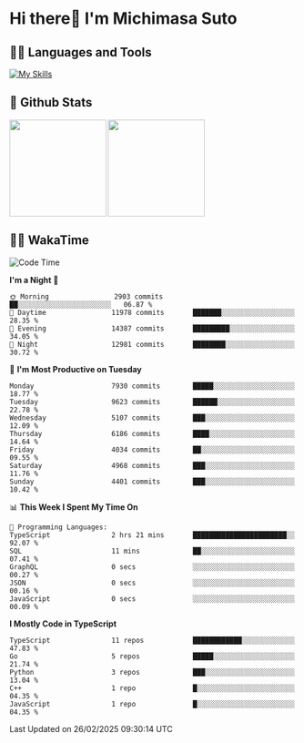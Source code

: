 # Hi there👋 I'm Michimasa Suto

## 🧑‍💻 Languages and Tools
[![My Skills](https://skillicons.dev/icons?i=ts,nextjs,react,vue,python,go,aws,docker,nodejs,redux,solidity,firebase,gcp,js,bootstrap,tailwind,materialui,html,css,wordpress,xd,figma,raspberrypi,arduino)](https://skillicons.dev)

<!--
**Suto-Michimasa/Suto-Michimasa** is a ✨ _special_ ✨ repository because its `README.md` (this file) appears on your GitHub profile.

Here are some ideas to get you started:

- 🔭 I’m currently working on ...
- 🌱 I’m currently learning ...
- 👯 I’m looking to collaborate on ...
- 🤔 I’m looking for help with ...
- 💬 Ask me about ...
- 📫 How to reach me: ...
- 😄 Pronouns: ...
- ⚡ Fun fact: ...
-->
## 💎 Github Stats

<div>
  <img height="170" align="left" src="https://github-readme-stats.vercel.app/api?username=Suto-michimasa&count_private=true&show_icons=true&theme=dark" />
  <img height="170" src="https://github-readme-stats.vercel.app/api/top-langs/?username=Suto-michimasa&langs_count=8&layout=compact&theme=dark" />
</div>

<!-- ## 🏆 GitHub Profile Trophy

<img width="800" src="https://github-profile-trophy.vercel.app/?username=Suto-michimasa&theme=onedark&no-frame=true"/>
 -->

## 🧑‍💻 WakaTime
<!--START_SECTION:waka-->
![Code Time](http://img.shields.io/badge/Code%20Time-622%20hrs%2056%20mins-blue)

**I'm a Night 🦉** 

```text
🌞 Morning                2903 commits        ██░░░░░░░░░░░░░░░░░░░░░░░   06.87 % 
🌆 Daytime                11978 commits       ███████░░░░░░░░░░░░░░░░░░   28.35 % 
🌃 Evening                14387 commits       █████████░░░░░░░░░░░░░░░░   34.05 % 
🌙 Night                  12981 commits       ████████░░░░░░░░░░░░░░░░░   30.72 % 
```
📅 **I'm Most Productive on Tuesday** 

```text
Monday                   7930 commits        █████░░░░░░░░░░░░░░░░░░░░   18.77 % 
Tuesday                  9623 commits        ██████░░░░░░░░░░░░░░░░░░░   22.78 % 
Wednesday                5107 commits        ███░░░░░░░░░░░░░░░░░░░░░░   12.09 % 
Thursday                 6186 commits        ████░░░░░░░░░░░░░░░░░░░░░   14.64 % 
Friday                   4034 commits        ██░░░░░░░░░░░░░░░░░░░░░░░   09.55 % 
Saturday                 4968 commits        ███░░░░░░░░░░░░░░░░░░░░░░   11.76 % 
Sunday                   4401 commits        ███░░░░░░░░░░░░░░░░░░░░░░   10.42 % 
```


📊 **This Week I Spent My Time On** 

```text
💬 Programming Languages: 
TypeScript               2 hrs 21 mins       ███████████████████████░░   92.07 % 
SQL                      11 mins             ██░░░░░░░░░░░░░░░░░░░░░░░   07.41 % 
GraphQL                  0 secs              ░░░░░░░░░░░░░░░░░░░░░░░░░   00.27 % 
JSON                     0 secs              ░░░░░░░░░░░░░░░░░░░░░░░░░   00.16 % 
JavaScript               0 secs              ░░░░░░░░░░░░░░░░░░░░░░░░░   00.09 % 
```

**I Mostly Code in TypeScript** 

```text
TypeScript               11 repos            ████████████░░░░░░░░░░░░░   47.83 % 
Go                       5 repos             █████░░░░░░░░░░░░░░░░░░░░   21.74 % 
Python                   3 repos             ███░░░░░░░░░░░░░░░░░░░░░░   13.04 % 
C++                      1 repo              █░░░░░░░░░░░░░░░░░░░░░░░░   04.35 % 
JavaScript               1 repo              █░░░░░░░░░░░░░░░░░░░░░░░░   04.35 % 
```




 Last Updated on 26/02/2025 09:30:14 UTC
<!--END_SECTION:waka-->
